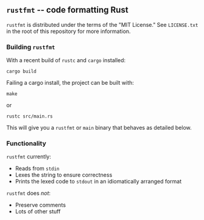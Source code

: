 ## `rustfmt` -- code formatting Rust

`rustfmt` is distributed under the terms of the "MIT License." See `LICENSE.txt` in the root of this repository for more information.

### Building `rustfmt`

With a recent build of `rustc` and `cargo` installed:

~~~~
cargo build
~~~~

Failing a cargo install, the project can be built with:

~~~~
make
~~~~

or

~~~~
rustc src/main.rs
~~~~

This will give you a `rustfmt` or `main` binary that behaves as detailed below.

### Functionality

`rustfmt` currently:

* Reads from `stdin`
* Lexes the string to ensure correctness
* Prints the lexed code to `stdout` in an idiomatically arranged format

`rustfmt` does *not*:

* Preserve comments
* Lots of other stuff
